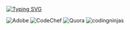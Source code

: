 <a href="https://git.io/typing-svg"><img src="https://readme-typing-svg.herokuapp.com?font=Fira+Code&size=30&pause=1000&color=B60E2C&width=435&lines=Hi%2C+I'm+Atrockyroad" alt="Typing SVG" /></a>

![Adobe](https://img.shields.io/badge/adobe-%23FF0000.svg?style=for-the-badge&logo=adobe&logoColor=white)
![CodeChef](https://img.shields.io/badge/CodeChef-%23964B00.svg?style=for-the-badge&logo=CodeChef&logoColor=white)
![Quora](https://img.shields.io/badge/Quora-%23B92B27.svg?style=for-the-badge&logo=Quora&logoColor=white)
![codingninjas](https://img.shields.io/badge/coding%20ninjas-DD6620?style=for-the-badge&logo=codingninjas&logoColor=white)
